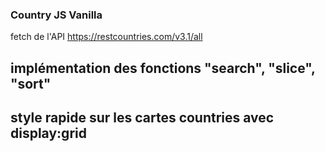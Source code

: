 ### Country JS Vanilla

fetch de l'API https://restcountries.com/v3.1/all

## implémentation des fonctions "search", "slice", "sort"

## style rapide sur les cartes countries avec display:grid
